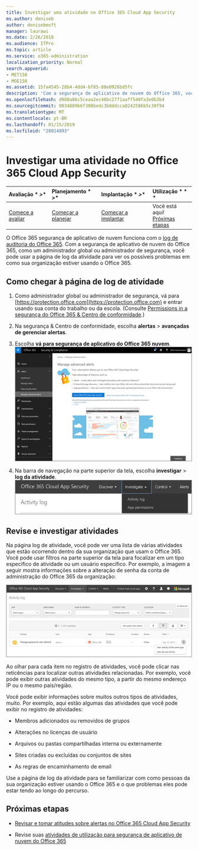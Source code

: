 ```yaml
---
title: Investigar uma atividade no Office 365 Cloud App Security
ms.author: deniseb
author: denisebmsft
manager: laurawi
ms.date: 2/26/2018
ms.audience: ITPro
ms.topic: article
ms.service: o365-administration
localization_priority: Normal
search.appverid:
- MET150
- MOE150
ms.assetid: 15fa4545-28b4-4dd4-bf85-88e0926bd5fc
description: 'Com a segurança de aplicativo de nuvem do Office 365, você pode ver o que está acontecendo no seu ambiente do Office 365 consultando e investigando atividades e contas. '
ms.openlocfilehash: d988a86c5ceaa2ec46bc27f1aaff540fa3e0b3b4
ms.sourcegitcommit: 9034809b6f308bedc3b8ddcca8242586b5c30f94
ms.translationtype: MT
ms.contentlocale: pt-BR
ms.lasthandoff: 01/15/2019
ms.locfileid: "28014893"
---
```

# <a name="investigate-an-activity-in-office-365-cloud-app-security"></a>Investigar uma atividade no Office 365 Cloud App Security
  
|Avaliação * *\>**|Planejamento * *\>**|Implantação * *\>**|Utilização * * *|
|:-----|:-----|:-----|:-----|
|[Comece a avaliar](office-365-cas-overview.md) <br/> |[Começar a planejar](get-ready-for-office-365-cas.md) <br/> |[Começar a implantar](turn-on-office-365-cas.md) <br/> |Você está aqui!  <br/> [Próximas etapas](#next-steps) <br/> |
   
O Office 365 segurança de aplicativo de nuvem funciona com o [log de auditoria do Office 365](detailed-properties-in-the-office-365-audit-log.md). Com a segurança de aplicativo de nuvem do Office 365, como um administrador global ou administrador de segurança, você pode usar a página de log da atividade para ver os possíveis problemas em como sua organização estiver usando o Office 365.
  
## <a name="how-to-get-to-the-activity-log-page"></a>Como chegar à página de log de atividade

1. Como administrador global ou administrador de segurança, vá para [https://protection.office.com](https://protection.office.com) e entrar usando sua conta do trabalho ou da escola. (Consulte [Permissions in a segurança do Office 365 &amp; Centro de conformidade](permissions-in-the-security-and-compliance-center.md).)
    
2. Na segurança &amp; Centro de conformidade, escolha **alertas** \> **avançadas de gerenciar alertas**.
    
3. Escolha **vá para segurança de aplicativo do Office 365 nuvem**.<br/>![Na segurança &amp; Centro de conformidade, escolha gerenciar alertas avançadas para ir à segurança de aplicativo de nuvem do Office 365](media/958632d4-03e3-4ade-8e22-d5509db6fca7.png)
  
4. Na barra de navegação na parte superior da tela, escolha **investigar** \> **log da atividade**.<br/>![No portal do O365 CAS, escolha investigar.](media/8c7b87c9-71a6-4952-adb2-185e941ffe9a.png)
  
## <a name="review-and-investigate-activities"></a>Revise e investigar atividades

Na página log de atividade, você pode ver uma lista de várias atividades que estão ocorrendo dentro da sua organização que usam o Office 365. Você pode usar filtros na parte superior da tela para focalizar em um tipo específico de atividade ou um usuário específico. Por exemplo, a imagem a seguir mostra informações sobre a alteração de senha da conta de administração do Office 365 da organização:
  
![Na segurança de aplicativo de nuvem do Office 365, escolha investigar \> log da atividade.](media/5d54600c-59cd-4f33-b4f0-29b75c37baae.png)
  
Ao olhar para cada item no registro de atividades, você pode clicar nas reticências para localizar outras atividades relacionadas. Por exemplo, você pode exibir outras atividades do mesmo tipo, a partir do mesmo endereço IP ou o mesmo país/região.
  
Você pode exibir informações sobre muitos outros tipos de atividades, muito. Por exemplo, aqui estão algumas das atividades que você pode exibir no registro de atividades:
  
- Membros adicionados ou removidos de grupos
    
- Alterações no licenças de usuário
    
- Arquivos ou pastas compartilhadas interna ou externamente
    
- Sites criadas ou excluídas ou conjuntos de sites
    
- As regras de encaminhamento de email
    
Use a página de log da atividade para se familiarizar com como pessoas da sua organização estiver usando o Office 365 e o que problemas eles pode estar tendo ao longo do percurso.
  
## <a name="next-steps"></a>Próximas etapas

- [Revisar e tomar atitudes sobre alertas no Office 365 Cloud App Security](review-office-365-cas-alerts.md)
    
- Revise suas [atividades de utilização para segurança de aplicativo de nuvem do Office 365](utilization-activities-for-ocas.md)
    

